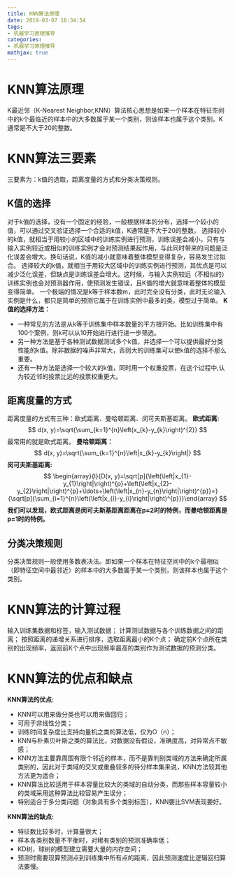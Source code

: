 ```yaml
---
title: KNN算法原理
date: 2019-03-07 16:34:54
tags:
- 机器学习原理推导
categories:
- 机器学习原理推导
mathjax: true
---
```


# KNN算法原理
K最近邻（K-Nearest Neighbor,KNN）算法核心思想是如果一个样本在特征空间中的k个最临近的样本中的大多数属于某一个类别，则该样本也属于这个类别。K通常是不大于20的整数。
# KNN算法三要素
三要素为：k值的选取，距离度量的方式和分类决策规则。
## K值的选择
对于k值的选择，没有一个固定的经验，一般根据样本的分布，选择一个较小的值，可以通过交叉验证选择一个合适的k值，K通常是不大于20的整数。
选择较小的k值，就相当于用较小的区域中的训练实例进行预测，训练误差会减小，只有与输入实例较近或相似的训练实例才会对预测结果起作用，与此同时带来的问题是泛化误差会增大。换句话说，K值的减小就意味着整体模型变得复杂，容易发生过拟合。
选择较大的k值，就相当于用较大区域中的训练实例进行预测，其优点是可以减少泛化误差，但缺点是训练误差会增大。这时候，与输入实例较远（不相似的）训练实例也会对预测器作用，使预测发生错误，且K值的增大就意味着整体的模型变得简单。
一个极端的情况是k等于样本数m，此时完全没有分类，此时无论输入实例是什么，都只是简单的预测它属于在训练实例中最多的类，模型过于简单。
**K值的选择方法：**
* 一种常见的方法是从k等于训练集中样本数量的平方根开始。比如训练集中有100个案例，则k可以从10开始进行进行进一步筛选。
* 另一种方法是基于各种测试数据测试多个k值，并选择一个可以提供最好分类性能的k值。除非数据的噪声非常大，否则大的训练集可以使k值的选择不那么重要。
* 还有一种方法是选择一个较大的k值，同时用一个权重投票，在这个过程中,认为较近邻的投票比远的投票权重更大。

## 距离度量的方式
距离度量的方式有三种：欧式距离、曼哈顿距离、闵可夫斯基距离。
**欧式距离:**
$$
d(x, y)=\sqrt{\sum_{k=1}^{n}\left(x_{k}-y_{k}\right)^{2}}
$$
最常用的就是欧式距离。
**曼哈顿距离：**
$$
d(x, y)=\sqrt{\sum_{k=1}^{n}\left|x_{k}-y_{k}\right|}
$$
**闵可夫斯基距离:**
$$
\begin{array}{l}{D(x, y)=\sqrt[p]{\left(\left|x_{1}-y_{1}\right|\right)^{p}+\left(\left|x_{2}-y_{2}\right|\right)^{p}+\ldots+\left(\left|x_{n}-y_{n}\right|\right)^{p}}=} {\sqrt[p]{\sum_{i=1}^{n}\left(\left|x_{i}-y_{i}\right|\right)^{p}}}\end{array}
$$
**我们可以发现，欧式距离是闵可夫斯基距离距离在p=2时的特例，而曼哈顿距离是p=1时的特例。**
## 分类决策规则
分类决策规则一般使用多数表决法。即如果一个样本在特征空间中的k个最相似（即特征空间中最邻近）的样本中的大多数属于某一个类别，则该样本也属于这个类别。
# KNN算法的计算过程
输入训练集数据和标签，输入测试数据；
计算测试数据与各个训练数据之间的距离；
按照距离的递增关系进行排序，选取距离最小的K个点；
确定前K个点所在类别的出现频率，返回前K个点中出现频率最高的类别作为测试数据的预测分类。
# KNN算法的优点和缺点
**KNN算法的优点:**
* KNN可以用来做分类也可以用来做回归；
* 可用于非线性分类；
* 训练时间复杂度比支持向量机之类的算法低，仅为O（n）；
* KNN与朴素贝叶斯之类的算法比，对数据没有假设，准确度高，对异常点不敏感；
* KNN方法主要靠周围有限个邻近的样本，而不是靠判别类域的方法来确定所属类别的，因此对于类域的交叉或重叠较多的待分样本集来说，KNN方法较其他方法更为适合；
* KNN算法比较适用于样本容量比较大的类域的自动分类，而那些样本容量较小的类域采用这种算法比较容易产生误分；
* 特别适合于多分类问题（对象具有多个类别标签），KNN要比SVM表现要好。

**KNN算法的缺点:**
* 特征数比较多时，计算量很大；
* 样本各类别数量不平衡时，对稀有类别的预测准确率低；
* KD树，球树的模型建立需要大量的内存空间；
* 预测时需要现算预测点到训练集中所有点的距离，因此预测速度比逻辑回归算法要慢。